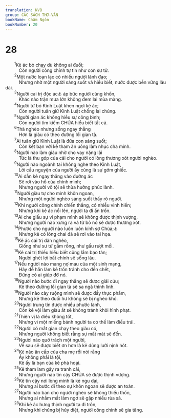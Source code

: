 ```yaml
---
translation: NVB
group: CÁC SÁCH THƠ-VĂN
bookName: Châm Ngôn 
bookNumber: 20
---
```


<div class="title"><h1>28</h1></div>
<span class="verse ch_28_1">  <sup>1</sup>Kẻ ác bỏ chạy dù không ai đuổi; <br/>   Còn người công chính tự tin như con sư tử. <br/></span>
<span class="verse ch_28_2">  <sup>2</sup>Một nước loạn lạc có nhiều người lãnh đạo; <br/>   Nhưng nhờ một người sáng suốt và hiểu biết, nước được bền vững lâu dài. <br/></span>
<span class="verse ch_28_3">  <sup>3</sup>Người cai trị độc ác<a data-toggle="tooltip" data-placement="bottom" title="Nt: nghèo. Một số học giả đề nghị thêm một mẫu tự để đổi thành ‘người cai trị độc ác’">⚓</a> áp bức người cùng khốn, <br/>   Khác nào trận mưa lớn không đem lại mùa màng. <br/></span>
<span class="verse ch_28_4">  <sup>4</sup>Người từ bỏ Kinh Luật khen ngợi kẻ ác; <br/>   Còn người tuân giữ Kinh Luật chống lại chúng. <br/></span>
<span class="verse ch_28_5">  <sup>5</sup>Người gian ác không hiểu sự công bình; <br/>   Còn người tìm kiếm CHÚA hiểu biết tất cả. <br/></span>
<span class="verse ch_28_6">  <sup>6</sup>Thà nghèo nhưng sống ngay thẳng <br/>   Hơn là giàu có theo đường lối gian tà. <br/></span>
<span class="verse ch_28_7">  <sup>7</sup>Ai tuân giữ Kinh Luật là đứa con sáng suốt; <br/>   Còn kết bạn với kẻ tham ăn uống làm nhục cha mình. <br/></span>
<span class="verse ch_28_8">  <sup>8</sup>Người nào làm giàu nhờ cho vay nặng lãi <br/>   Tức là thu góp của cải cho người có lòng thương xót người nghèo. <br/></span>
<span class="verse ch_28_9">  <sup>9</sup>Người nào ngoảnh tai không nghe theo Kinh Luật, <br/>   Lời cầu nguyện của người ấy cũng là sự gớm ghiếc. <br/></span>
<span class="verse ch_28_10">  <sup>10</sup>Ai dẫn kẻ ngay thẳng vào đường ác <br/>   Sẽ rơi vào hố của chính mình; <br/>   Nhưng người vô tội sẽ thừa hưởng phúc lành. <br/></span>
<span class="verse ch_28_11">  <sup>11</sup>Người giàu tự cho mình khôn ngoan, <br/>   Nhưng một người nghèo sáng suốt thấy rõ người. <br/></span>
<span class="verse ch_28_12">  <sup>12</sup>Khi người công chính chiến thắng, có nhiều vinh hiển; <br/>   Nhưng khi kẻ ác nổi lên, người ta đi ẩn trốn. <br/></span>
<span class="verse ch_28_13">  <sup>13</sup>Ai che giấu sự vi phạm mình sẽ không được thịnh vượng, <br/>   Nhưng người nào xưng ra và từ bỏ nó sẽ được thương xót. <br/></span>
<span class="verse ch_28_14">  <sup>14</sup>Phước cho người nào luôn luôn kính sợ Chúa;<a data-toggle="tooltip" data-placement="bottom" title="Nt: Không có chữ Chúa, thêm vào cho rõ nghĩa">⚓</a><br/>   Nhưng kẻ có lòng chai đá sẽ rơi vào tai họa. <br/></span>
<span class="verse ch_28_15">  <sup>15</sup>Kẻ ác cai trị dân nghèo, <br/>   Giống như sư tử gầm rống, như gấu rượt mồi. <br/></span>
<span class="verse ch_28_16">  <sup>16</sup>Kẻ cai trị thiếu hiểu biết cũng lắm bạo tàn; <br/>   Người ghét lợi bất chính sẽ sống lâu. <br/></span>
<span class="verse ch_28_17">  <sup>17</sup>Nếu người nào mang nợ máu của một sinh mạng, <br/>   Hãy để hắn làm kẻ trốn tránh cho đến chết, <br/>   Đừng có ai giúp đỡ nó. <br/></span>
<span class="verse ch_28_18">  <sup>18</sup>Người nào bước đi ngay thẳng sẽ được giải cứu; <br/>   Kẻ theo đường lối gian tà sẽ sa ngã thình lình. <br/></span>
<span class="verse ch_28_19">  <sup>19</sup>Người nào cày ruộng mình sẽ được đầy thực phẩm, <br/>   Nhưng kẻ theo đuổi hư không sẽ bị nghèo khó. <br/></span>
<span class="verse ch_28_20">  <sup>20</sup>Người trung tín được nhiều phước lành, <br/>   Còn kẻ vội làm giàu ắt sẽ không tránh khỏi hình phạt. <br/></span>
<span class="verse ch_28_21">  <sup>21</sup>Thiên vị là điều không tốt, <br/>   Nhưng vì một miếng bánh người ta có thể làm điều trái. <br/></span>
<span class="verse ch_28_22">  <sup>22</sup>Người có mắt gian chạy theo giàu có, <br/>   Nhưng người không biết rằng sự mất mát sẽ đến. <br/></span>
<span class="verse ch_28_23">  <sup>23</sup>Người nào quở trách một người, <br/>   Về sau sẽ được biết ơn hơn là kẻ dùng lưỡi nịnh hót. <br/></span>
<span class="verse ch_28_24">  <sup>24</sup>Kẻ nào ăn cắp của cha mẹ rồi nói rằng <br/>   Ấy không phải là tội, <br/>   Kẻ ấy là bạn của kẻ phá hoại. <br/></span>
<span class="verse ch_28_25">  <sup>25</sup>Kẻ tham lam gây ra tranh cãi, <br/>   Nhưng người nào tin cậy CHÚA sẽ được thịnh vượng. <br/></span>
<span class="verse ch_28_26">  <sup>26</sup>Kẻ tin cậy nơi lòng mình là kẻ ngu dại, <br/>   Nhưng ai bước đi theo sự khôn ngoan sẽ được an toàn. <br/></span>
<span class="verse ch_28_27">  <sup>27</sup>Người nào ban cho người nghèo sẽ không thiếu thốn, <br/>   Nhưng ai nhắm mắt làm ngơ sẽ gặp nhiều rủa sả. <br/></span>
<span class="verse ch_28_28">  <sup>28</sup>Khi kẻ ác hưng thịnh người ta đi trốn, <br/>   Nhưng khi chúng bị hủy diệt, người công chính sẽ gia tăng. <br/></span>

